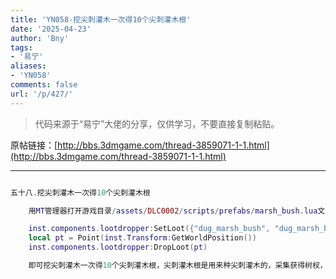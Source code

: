 ```yaml
---
title: 'YN058-挖尖刺灌木一次得10个尖刺灌木根'
date: '2025-04-23'
author: 'Bny'
tags:
- '易宁'
aliases:
- 'YN058'
comments: false
url: '/p/427/'
---
```


> 代码来源于“易宁”大佬的分享，仅供学习，不要直接复制粘贴。

原帖链接：[http://bbs.3dmgame.com/thread-3859071-1-1.html](http://bbs.3dmgame.com/thread-3859071-1-1.html)

---

```lua  

五十八.挖尖刺灌木一次得10个尖刺灌木根

	用MT管理器打开游戏目录/assets/DLC0002/scripts/prefabs/marsh_bush.lua文件，在inst:Remove()的下一行插入以下内容：

	inst.components.lootdropper:SetLoot({"dug_marsh_bush", "dug_marsh_bush", "dug_marsh_bush", "dug_marsh_bush", "dug_marsh_bush", "dug_marsh_bush", "dug_marsh_bush", "dug_marsh_bush", "dug_marsh_bush"})
	local pt = Point(inst.Transform:GetWorldPosition())
	inst.components.lootdropper:DropLoot(pt)

	即可挖尖刺灌木一次得10个尖刺灌木根，尖刺灌木根是用来种尖刺灌木的，采集获得树杈，且会被扎一下

```  


